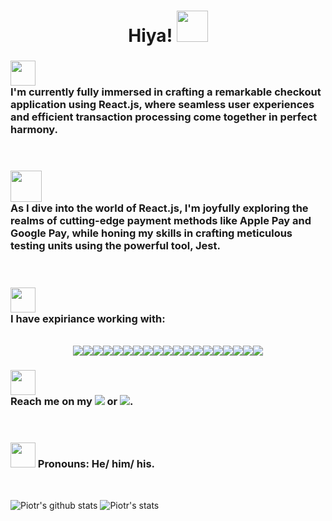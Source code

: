 
<div align='center'><h1> Hiya! <img style='width: 50px' src='https://c.tenor.com/SNL9_xhZl9oAAAAi/waving-hand-joypixels.gif'>
</h1></div>

 <h3><img style='width: 40px' src='https://c.tenor.com/tKYbGz3wNCAAAAAi/catscafe-penguin.gif'><br/>I'm currently fully immersed in crafting a remarkable checkout application using React.js, where seamless user experiences and efficient transaction processing come together in perfect harmony.</h3><br/>

<h3><img style='width: 50px' src='https://c.tenor.com/vdh6gofIR-4AAAAi/never-stop-keep-going.gif'><br/>As I dive into the world of React.js, I'm joyfully exploring the realms of cutting-edge payment methods like Apple Pay and Google Pay, while honing my skills in crafting meticulous testing units using the powerful tool, Jest.</h3><br/>

<h3><img style='width: 40px' src='https://c.tenor.com/MRCIli40TYoAAAAi/under-construction90s-90s.gif'><br/>I have expiriance working with:</h3><br/>
<div align='center'><img src='https://img.shields.io/badge/css3-%231572B6.svg?style=for-the-badge&logo=css3&logoColor=white'><img src='https://img.shields.io/badge/html5-%23E34F26.svg?style=for-the-badge&logo=html5&logoColor=white'><img src='https://img.shields.io/badge/javascript-%23323330.svg?style=for-the-badge&logo=javascript&logoColor=%23F7DF1E'><img src='https://img.shields.io/badge/python-3670A0?style=for-the-badge&logo=python&logoColor=ffdd54'><img src='https://img.shields.io/badge/django-%23092E20.svg?style=for-the-badge&logo=django&logoColor=white'><img src='https://img.shields.io/badge/DJANGO-REST-ff1709?style=for-the-badge&logo=django&logoColor=white&color=ff1709&labelColor=gray'><img src='https://img.shields.io/badge/Insomnia-black?style=for-the-badge&logo=insomnia&logoColor=5849BE'><img src='https://img.shields.io/badge/express.js-%23404d59.svg?style=for-the-badge&logo=express&logoColor=%2361DAFB'><img src='https://img.shields.io/badge/JWT-black?style=for-the-badge&logo=JSON%20web%20tokens'><img src='https://img.shields.io/badge/node.js-6DA55F?style=for-the-badge&logo=node.js&logoColor=white'><img src='https://img.shields.io/badge/react-%2320232a.svg?style=for-the-badge&logo=react&logoColor=%2361DAFB'><img src='https://img.shields.io/badge/Semantic%20UI%20React-%2335BDB2.svg?style=for-the-badge&logo=SemanticUIReact&logoColor=white'><img src='https://img.shields.io/badge/yarn-%232C8EBB.svg?style=for-the-badge&logo=yarn&logoColor=white'><img src='https://img.shields.io/badge/react_native-%2320232a.svg?style=for-the-badge&logo=react&logoColor=%2361DAFB'><img src='https://img.shields.io/badge/Visual%20Studio%20Code-0078d7.svg?style=for-the-badge&logo=visual-studio-code&logoColor=white'><img src='https://img.shields.io/badge/heroku-%23430098.svg?style=for-the-badge&logo=heroku&logoColor=white'><img src='https://img.shields.io/badge/netlify-%23000000.svg?style=for-the-badge&logo=netlify&logoColor=#00C7B7'><img src='https://img.shields.io/badge/MongoDB-%234ea94b.svg?style=for-the-badge&logo=mongodb&logoColor=white'><img src='https://img.shields.io/badge/postgres-%23316192.svg?style=for-the-badge&logo=postgresql&logoColor=white'></div>


<h3><img style='width: 40px' src='https://c.tenor.com/hJGG4zkc4kYAAAAi/postbox-objects.gif'><br/>Reach me on my <a href="mailto:piotr.jankowski2204@gmail.com?subject=Hi! I seen your GitHub repo!"><img src="https://img.shields.io/badge/Gmail-D14836?style=for-the-badge&logo=gmail&logoColor=white"/></a>  or  <a href="https://www.linkedin.com/in/piotr-jankowski2204/"><img src="https://img.shields.io/badge/linkedin-%230077B5.svg?style=for-the-badge&logo=linkedin&logoColor=white"/></a>.</h3><br/>

<h3><img style='width: 40px' src='https://c.tenor.com/DcDYpWonGbIAAAAi/budding-pop-cute.gif'> Pronouns: He/ him/ his.</h3><br/>


![Piotr's github stats](https://github-readme-stats.vercel.app/api?username=janek2204&show_icons=true&theme=noctis_minimus) 
![Piotr's stats](https://github-readme-stats.vercel.app/api/top-langs/?username=janek2204&show_icons=true&theme=noctis_minimus)




